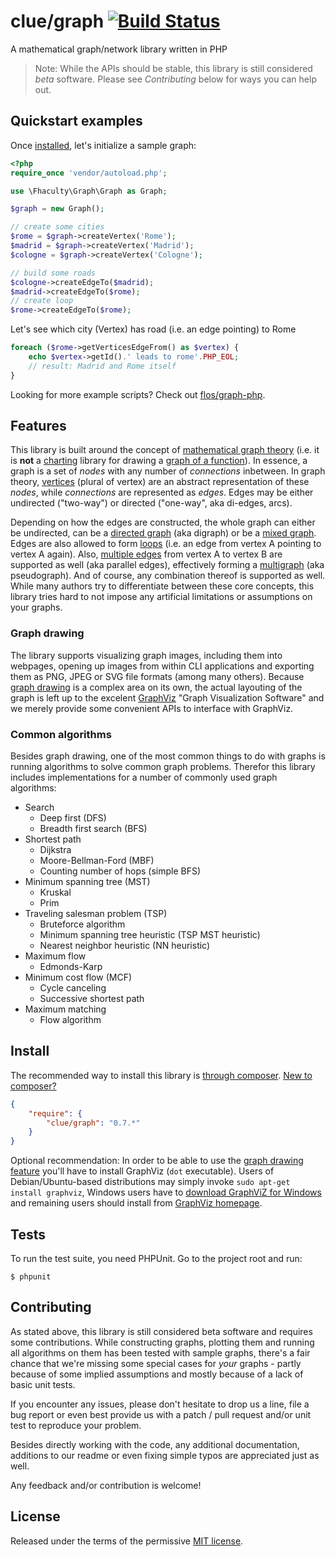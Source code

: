 # clue/graph [![Build Status](https://travis-ci.org/clue/graph.png?branch=master)](https://travis-ci.org/clue/graph)

A mathematical graph/network library written in PHP

> Note: While the APIs should be stable, this library is still considered *beta* software. Please see *Contributing* below for ways you can help out.

## Quickstart examples

Once [installed](#install), let's initialize a sample graph:

````php
<?php
require_once 'vendor/autoload.php';

use \Fhaculty\Graph\Graph as Graph;

$graph = new Graph();

// create some cities
$rome = $graph->createVertex('Rome');
$madrid = $graph->createVertex('Madrid');
$cologne = $graph->createVertex('Cologne');

// build some roads
$cologne->createEdgeTo($madrid);
$madrid->createEdgeTo($rome);
// create loop
$rome->createEdgeTo($rome);
````

Let's see which city (Vertex) has road (i.e. an edge pointing) to Rome
````php
foreach ($rome->getVerticesEdgeFrom() as $vertex) {
    echo $vertex->getId().' leads to rome'.PHP_EOL;
    // result: Madrid and Rome itself
}
````

Looking for more example scripts? Check out [flos/graph-php](https://github.com/flos/graph-php).

## Features

This library is built around the concept of [mathematical graph theory](http://en.wikipedia.org/wiki/Graph_%28mathematics%29) (i.e. it is **not** a [charting](http://en.wikipedia.org/wiki/Chart) library for drawing a [graph of a function](http://en.wikipedia.org/wiki/Graph_of_a_function)). In essence, a graph is a set of *nodes* with any number of *connections* inbetween. In graph theory, [vertices](http://en.wikipedia.org/wiki/Vertex_%28graph_theory%29) (plural of vertex) are an abstract representation of these *nodes*, while *connections* are represented as *edges*. Edges may be either undirected ("two-way") or directed ("one-way", aka di-edges, arcs).

Depending on how the edges are constructed, the whole graph can either be undirected, can be a [directed graph](http://en.wikipedia.org/wiki/Directed_graph) (aka digraph) or be a [mixed graph](http://en.wikipedia.org/wiki/Simple_graph#Mixed_graph). Edges are also allowed to form [loops](http://en.wikipedia.org/wiki/Loop_%28graph_theory%29) (i.e. an edge from vertex A pointing to vertex A again). Also, [multiple edges](http://en.wikipedia.org/wiki/Multiple_edges) from vertex A to vertex B  are supported as well (aka parallel edges), effectively forming a [multigraph](http://en.wikipedia.org/wiki/Multigraph) (aka pseudograph). And of course, any combination thereof is supported as well. While many authors try to differentiate between these core concepts, this library tries hard to not impose any artificial limitations or assumptions on your graphs.

### Graph drawing

The library supports visualizing graph images, including them into webpages, opening up images from within CLI applications and exporting them as PNG, JPEG or SVG file formats (among many others). Because [graph drawing](http://en.wikipedia.org/wiki/Graph_drawing) is a complex area on its own, the actual layouting of the graph is left up to the excelent [GraphViz](http://www.graphviz.org/) "Graph Visualization Software" and we merely provide some convenient APIs to interface with GraphViz.

### Common algorithms

Besides graph drawing, one of the most common things to do with graphs is running algorithms to solve common graph problems. Therefor this library includes implementations for a number of commonly used graph algorithms:

* Search
    * Deep first (DFS)
    * Breadth first search (BFS)
* Shortest path
    * Dijkstra
    * Moore-Bellman-Ford (MBF)
    * Counting number of hops (simple BFS)
* Minimum spanning tree (MST)
    * Kruskal
    * Prim
* Traveling salesman problem (TSP)
    * Bruteforce algorithm
    * Minimum spanning tree heuristic (TSP MST heuristic)
    * Nearest neighbor heuristic (NN heuristic)
* Maximum flow
    * Edmonds-Karp
* Minimum cost flow (MCF)
    * Cycle canceling
    * Successive shortest path
* Maximum matching
    * Flow algorithm

## Install

The recommended way to install this library is [through composer](http://getcomposer.org). [New to composer?](http://getcomposer.org/doc/00-intro.md)

```JSON
{
    "require": {
        "clue/graph": "0.7.*"
    }
}
```

Optional recommendation:
In order to be able to use the [graph drawing feature](#graph-drawing) you'll have to
install GraphViz (`dot` executable). Users of Debian/Ubuntu-based distributions may simply
invoke `sudo apt-get install graphviz`, Windows users have to
[download GraphViZ for Windows](http://www.graphviz.org/Download_windows.php) and remaining
users should install from [GraphViz homepage](http://www.graphviz.org/Download.php).

## Tests

To run the test suite, you need PHPUnit. Go to the project root and run:
````
$ phpunit
````

## Contributing

As stated above, this library is still considered beta software and requires some contributions. While constructing graphs, plotting them and running all algorithms on them has been tested with sample graphs, there's a fair chance that we're missing some special cases for *your* graphs - partly because of some implied assumptions and mostly because of a lack of basic unit tests.

If you encounter any issues, please don't hesitate to drop us a line, file a bug report or even best provide us with a patch / pull request and/or unit test to reproduce your problem.

Besides directly working with the code, any additional documentation, additions to our readme or even fixing simple typos are appreciated just as well.

Any feedback and/or contribution is welcome!

## License

Released under the terms of the permissive [MIT license](http://opensource.org/licenses/MIT).
